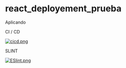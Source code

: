 # react_deployement_prueba

Aplicando

CI / CD

[![cicd.png](https://i.postimg.cc/DZjf8wSV/cicd.png)](https://postimg.cc/vgnwKM7X)

SLINT

[![ESlint.png](https://i.postimg.cc/fbMMC9Xn/ESlint.png)](https://postimg.cc/Yvycqjbb)